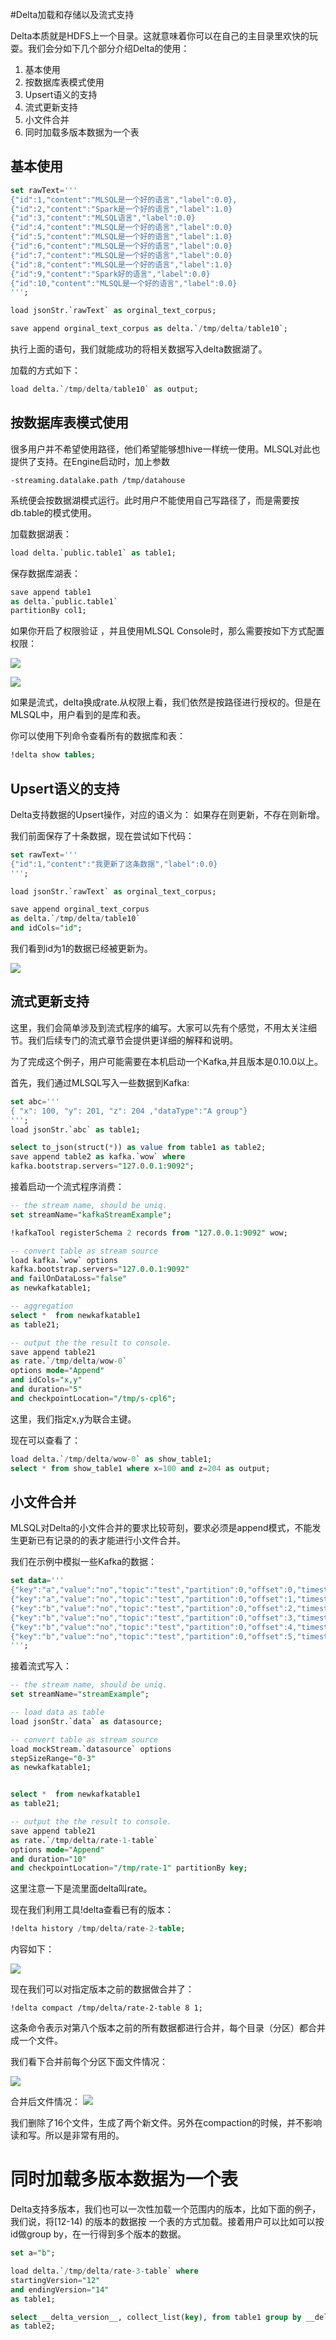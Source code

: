 #Delta加载和存储以及流式支持

Delta本质就是HDFS上一个目录。这就意味着你可以在自己的主目录里欢快的玩耍。我们会分如下几个部分介绍Delta的使用：

1. 基本使用
2. 按数据库表模式使用
3. Upsert语义的支持
4. 流式更新支持 
5. 小文件合并
6. 同时加载多版本数据为一个表

## 基本使用

```sql
set rawText='''
{"id":1,"content":"MLSQL是一个好的语言","label":0.0},
{"id":2,"content":"Spark是一个好的语言","label":1.0}
{"id":3,"content":"MLSQL语言","label":0.0}
{"id":4,"content":"MLSQL是一个好的语言","label":0.0}
{"id":5,"content":"MLSQL是一个好的语言","label":1.0}
{"id":6,"content":"MLSQL是一个好的语言","label":0.0}
{"id":7,"content":"MLSQL是一个好的语言","label":0.0}
{"id":8,"content":"MLSQL是一个好的语言","label":1.0}
{"id":9,"content":"Spark好的语言","label":0.0}
{"id":10,"content":"MLSQL是一个好的语言","label":0.0}
''';

load jsonStr.`rawText` as orginal_text_corpus;

save append orginal_text_corpus as delta.`/tmp/delta/table10`;
```

执行上面的语句，我们就能成功的将相关数据写入delta数据湖了。

加载的方式如下：

```sql
load delta.`/tmp/delta/table10` as output;
```

## 按数据库表模式使用

很多用户并不希望使用路径，他们希望能够想hive一样统一使用。MLSQL对此也提供了支持。在Engine启动时，加上参数

```
-streaming.datalake.path /tmp/datahouse
```

系统便会按数据湖模式运行。此时用户不能使用自己写路径了，而是需要按db.table的模式使用。


加载数据湖表：

```sql
load delta.`public.table1` as table1;
```

保存数据库湖表：

```sql
save append table1  
as delta.`public.table1`
partitionBy col1;
```

如果你开启了权限验证 ，并且使用MLSQL Console时，那么需要按如下方式配置权限：

![](http://docs.mlsql.tech/upload_images/WX20190831-113125@2x.png)

![](http://docs.mlsql.tech/upload_images/WX20190831-113136@2x.png)

如果是流式，delta换成rate.从权限上看，我们依然是按路径进行授权的。但是在MLSQL中，用户看到的是库和表。

你可以使用下列命令查看所有的数据库和表：

```sql
!delta show tables;
```

## Upsert语义的支持

Delta支持数据的Upsert操作，对应的语义为： 如果存在则更新，不存在则新增。

我们前面保存了十条数据，现在尝试如下代码：

```sql
set rawText='''
{"id":1,"content":"我更新了这条数据","label":0.0}
''';

load jsonStr.`rawText` as orginal_text_corpus;

save append orginal_text_corpus  
as delta.`/tmp/delta/table10` 
and idCols="id";
```
我们看到id为1的数据已经被更新为。

![](http://docs.mlsql.tech/upload_images/WX20190819-192447.png)


## 流式更新支持

这里，我们会简单涉及到流式程序的编写。大家可以先有个感觉，不用太关注细节。我们后续专门的流式章节会提供更详细的解释和说明。

为了完成这个例子，用户可能需要在本机启动一个Kafka,并且版本是0.10.0以上。

首先，我们通过MLSQL写入一些数据到Kafka:

```sql
set abc='''
{ "x": 100, "y": 201, "z": 204 ,"dataType":"A group"}
''';
load jsonStr.`abc` as table1;

select to_json(struct(*)) as value from table1 as table2;
save append table2 as kafka.`wow` where 
kafka.bootstrap.servers="127.0.0.1:9092";
```

接着启动一个流式程序消费：

```sql
-- the stream name, should be uniq.
set streamName="kafkaStreamExample";

!kafkaTool registerSchema 2 records from "127.0.0.1:9092" wow;

-- convert table as stream source
load kafka.`wow` options 
kafka.bootstrap.servers="127.0.0.1:9092"
and failOnDataLoss="false"
as newkafkatable1;

-- aggregation 
select *  from newkafkatable1
as table21;

-- output the the result to console.
save append table21  
as rate.`/tmp/delta/wow-0` 
options mode="Append"
and idCols="x,y"
and duration="5"
and checkpointLocation="/tmp/s-cpl6";
```

这里，我们指定x,y为联合主键。

现在可以查看了：

```sql
load delta.`/tmp/delta/wow-0` as show_table1;
select * from show_table1 where x=100 and z=204 as output;
```

## 小文件合并

MLSQL对Delta的小文件合并的要求比较苛刻，要求必须是append模式，不能发生更新已有记录的的表才能进行小文件合并。

我们在示例中模拟一些Kafka的数据：

```sql
set data='''
{"key":"a","value":"no","topic":"test","partition":0,"offset":0,"timestamp":"2008-01-24 18:01:01.001","timestampType":0}
{"key":"a","value":"no","topic":"test","partition":0,"offset":1,"timestamp":"2008-01-24 18:01:01.002","timestampType":0}
{"key":"b","value":"no","topic":"test","partition":0,"offset":2,"timestamp":"2008-01-24 18:01:01.003","timestampType":0}
{"key":"b","value":"no","topic":"test","partition":0,"offset":3,"timestamp":"2008-01-24 18:01:01.003","timestampType":0}
{"key":"b","value":"no","topic":"test","partition":0,"offset":4,"timestamp":"2008-01-24 18:01:01.003","timestampType":0}
{"key":"b","value":"no","topic":"test","partition":0,"offset":5,"timestamp":"2008-01-24 18:01:01.003","timestampType":0}
''';
```

接着流式写入：

```sql
-- the stream name, should be uniq.
set streamName="streamExample";

-- load data as table
load jsonStr.`data` as datasource;

-- convert table as stream source
load mockStream.`datasource` options 
stepSizeRange="0-3"
as newkafkatable1;


select *  from newkafkatable1 
as table21;

-- output the the result to console.
save append table21  
as rate.`/tmp/delta/rate-1-table`
options mode="Append"
and duration="10"
and checkpointLocation="/tmp/rate-1" partitionBy key;
```

这里注意一下是流里面delta叫rate。

现在我们利用工具!delta查看已有的版本：

```sql
!delta history /tmp/delta/rate-2-table;
```

内容如下：

![](http://docs.mlsql.tech/upload_images/1063603-e43fba9ba7a22149.png)

现在我们可以对指定版本之前的数据做合并了：

```
!delta compact /tmp/delta/rate-2-table 8 1;
```

这条命令表示对第八个版本之前的所有数据都进行合并，每个目录（分区）都合并成一个文件。

我们看下合并前每个分区下面文件情况：

![](http://docs.mlsql.tech/upload_images/1063603-98a05bf000790a02.png)

合并后文件情况：
![](http://docs.mlsql.tech/upload_images/1063603-ba9292b2146633f1.png)

我们删除了16个文件，生成了两个新文件。另外在compaction的时候，并不影响读和写。所以是非常有用的。

# 同时加载多版本数据为一个表

Delta支持多版本，我们也可以一次性加载一个范围内的版本，比如下面的例子，我们说，将[12-14) 的版本的数据按
一个表的方式加载。接着用户可以比如可以按id做group by，在一行得到多个版本的数据。 

```sql
set a="b"; 

load delta.`/tmp/delta/rate-3-table` where 
startingVersion="12"
and endingVersion="14"
as table1;

select __delta_version__, collect_list(key), from table1 group by __delta_version__,key 
as table2;
```